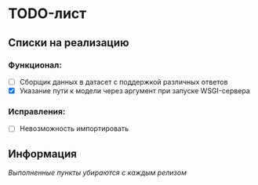 # TODO-лист

## Списки на реализацию

### Функционал:

- [ ] Сборщик данных в датасет с поддержкой различных ответов
- [x] Указание пути к модели через аргумент при запуске WSGI-сервера

### Исправления:

- [ ] Невозможность импортировать

## Информация

*Выполненные пункты убираются с каждым релизом*